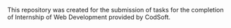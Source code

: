 This repository was created for the submission of tasks for the completion of Internship of Web Development provided by CodSoft.
